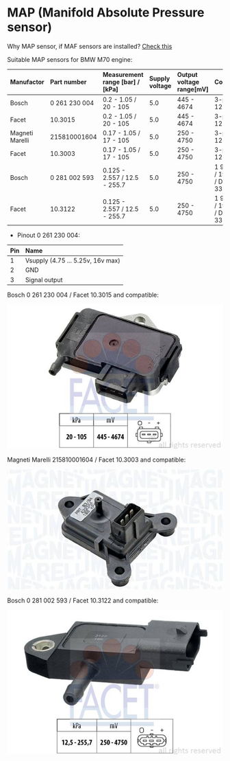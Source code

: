 # MAP (Manifold Absolute Pressure sensor) #

Why MAP sensor, if MAF sensors are installed? [Check this](./maf_sensors.md)

Suitable MAP sensors for BMW M70 engine:

|Manufactor|Part number|Measurement range [bar] / [kPa]|Supply voltage|Output voltage range[mV]|Connector|
|:---------|:---------|:---------|:---------|:---------|:---------|
|Bosch|0 261 230 004|0.2 - 1.05 / 20 - 105|5.0|445 - 4674|3-pin JPT (i.e. 12521706068)|
|Facet|10.3015|0.2 - 1.05 / 20 - 105|5.0|445 - 4674|3-pin JPT (i.e. 12521706068)|
|Magneti Marelli|215810001604|0.17 - 1.05 / 17 - 105|5.0|250 - 4750|3-pin JPT (i.e. 12521706068)|
|Facet|10.3003|0.17 - 1.05 / 17 - 105|5.0|250 - 4750|3-pin JPT (i.e. 12521706068)|
|Bosch|0 281 002 593|0.125 - 2.557 / 12.5 - 255.7|5.0|250 - 4750|1 928 403 110 / 1928402868 / D 261 205 335|
|Facet|10.3122|0.125 - 2.557 / 12.5 - 255.7|5.0|250 - 4750|1 928 403 110 / 1928402868 / D 261 205 335|

- Pinout 0 261 230 004:

|Pin|Name|
|:-----|:-----|
|1|Vsupply (4.75 ... 5.25v, 16v max)|
|2|GND|
|3|Signal output|

Bosch 0 261 230 004 / Facet 10.3015 and compatible:

![MAP][map_1]

Magneti Marelli 215810001604 / Facet 10.3003 and compatible:

![MAP][map_2]

Bosch 0 281 002 593 / Facet 10.3122 and compatible:

![MAP][map3]


[map_1]: ./pictures/103015.jpg
[map_2]: ./pictures/215810001604.jpg
[map3]: ./pictures/103122.jpg